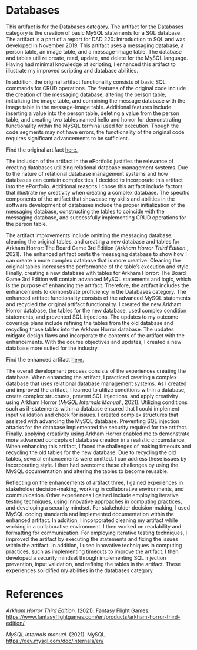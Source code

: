 # Databases

This artifact is for the Databases category. The artifact for the Databases category is the creation of basic MySQL statements for a SQL database. The artifact is a part of a report for DAD 220: Introduction to SQL and was developed in November 2019. This artifact uses a messaging database, a person table, an image table, and a message-image table. The database and tables utilize create, read, update, and delete for the MySQL language. Having had minimal knowledge of scripting, I enhanced this artifact to illustrate my improved scripting and database abilities.


In addition, the original artifact functionality consists of basic SQL commands for CRUD operations. The features of the original code include the creation of the messaging database, altering the person table, initializing the image table, and combining the message database with the image table in the message-image table. Additional features include inserting a value into the person table, deleting a value from the person table, and creating two tables named hello and horror for demonstrating functionality within the MySQL terminal used for execution. Though the code segments may not have errors, the functionality of the original code requires significant advancements to be sufficient.

Find the original artifact [here.](https://github.com/GalarianRapidash2345/Enhancement-Three/blob/main/OldArtifact.sql)

The inclusion of the artifact in the ePortfolio justifies the relevance of creating databases utilizing relational database management systems. Due to the nature of relational database management systems and how databases can contain complexities, I decided to incorporate this artifact into the ePortfolio. Additional reasons I chose this artifact include factors that illustrate my creativity when creating a complex database. The specific components of the artifact that showcase my skills and abilities in the software development of databases include the proper initialization of the messaging database, constructing the tables to coincide with the messaging database, and successfully implementing CRUD operations for the person table.


The artifact improvements include omitting the messaging database, cleaning the original tables, and creating a new database and tables for Arkham Horror: The Board Game 3rd Edition (*Arkham Horror Third Edition.*, 2021). The enhanced artifact omits the messaging database to show how I can create a more complex database that is more creative. Cleaning the original tables increases the performance of the table’s execution and style. Finally, creating a new database with tables for Arkham Horror: The Board Game 3rd Edition will contain advanced MySQL statements and logic, which is the purpose of enhancing the artifact. Therefore, the artifact includes the enhancements to demonstrate proficiency in the Databases category.
The enhanced artifact functionality consists of the advanced MySQL statements and recycled the original artifact functionality. I created the new Arkham Horror database, the tables for the new database, used complex condition statements, and prevented SQL injections. The updates to my outcome-coverage plans include refining the tables from the old database and recycling those tables into the Arkham Horror database. The updates mitigate design flaws and incorporate the contents of the artifact with the enhancements. With the course objectives and updates, I created a new database more suited for the industry.

Find the enhanced artifact [here.](https://github.com/GalarianRapidash2345/Enhancement-Three/blob/main/EnhancedArtifact.sql)

The overall development process consists of the experiences creating the database. When enhancing the artifact, I practiced creating a complex database that uses relational database management systems. As I created and improved the artifact, I learned to utilize conditions within a database, create complex structures, prevent SQL injections, and apply creativity using Arkham Horror (*MySQL Internals Manual.*, 2021). Utilizing conditions such as if-statements within a database ensured that I could implement input validation and check for issues. I created complex structures that assisted with advancing the MySQL database. Preventing SQL injection attacks for the database implemented the security required for the artifact. Finally, applying creativity using Arkham Horror enabled me to demonstrate more advanced concepts of database creation in a realistic circumstance. When enhancing this artifact, I faced the challenges of making timeouts and recycling the old tables for the new database. Due to recycling the old tables, several enhancements were omitted. I can address these issues by incorporating style. I then had overcome these challenges by using the MySQL documentation and altering the tables to become reusable.


Reflecting on the enhancements of artifact three, I gained experiences in stakeholder decision-making, working in collaborative environments, and communication. Other experiences I gained include employing iterative testing techniques, using innovative approaches in computing practices, and developing a security mindset. For stakeholder decision-making, I used MySQL coding standards and implemented documentation within the enhanced artifact. In addition, I incorporated cleaning my artifact while working in a collaborative environment. I then worked on readability and formatting for communication. For employing iterative testing techniques, I improved the artifact by executing the statements and fixing the issues within the artifact. In addition, I used innovative techniques in computing practices, such as implementing timeouts to improve the artifact. I then developed a security mindset through implementing SQL injection prevention, input validation, and refining the tables in the artifact. These experiences solidified my abilities in the databases category.

# References

*Arkham Horror Third Edition.* (2021). Fantasy Flight Games. https://www.fantasyflightgames.com/en/products/arkham-horror-third-edition/


 *MySQL internals manual.* (2021). MySQL. https://dev.mysql.com/doc/internals/en/ 
